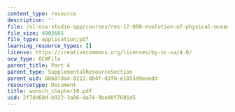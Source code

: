 ```yaml
---
content_type: resource
description: ''
file: /ol-ocw-studio-app/courses/res-12-000-evolution-of-physical-oceanography-spring-2007/2f7dd68db9223a064a749be80f7681d5_wunsch_chapter18.pdf
file_size: 4902605
file_type: application/pdf
learning_resource_types: []
license: https://creativecommons.org/licenses/by-nc-sa/4.0/
ocw_type: OCWFile
parent_title: Part 4
parent_type: SupplementalResourceSection
parent_uid: 00687da4-8211-8b4f-d3f8-e1855d9eaedd
resourcetype: Document
title: wunsch_chapter18.pdf
uid: 2f7dd68d-b922-3a06-4a74-9be80f7681d5
---
```

